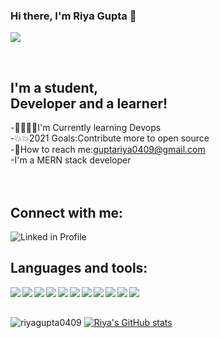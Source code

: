 ### Hi there, I'm <strong>Riya Gupta</strong> 👋️

![](https://komarev.com/ghpvc/?username=riyagupta0409&color=blue&label=PROFILE+VIEWS)

<br/>

## I'm a student,<br/>Developer and a learner!
-👨‍💻️👨‍💻️I'm Currently learning Devops <br/>
-💥️💥️2021 Goals:Contribute more to open source <br/>
-📧️How to reach me:guptariya0409@gmail.com <br/>
-I'm a MERN stack developer <br/>
<br/>
<br/>

## Connect with me:
[<img align="left" alt="Linked in Profile" src="https://img.shields.io/badge/LinkedIn-0077B5?style=for-the-badge&logo=linkedin&logoColor=white"/>](https://www.linkedin.com/in/riya-gupta-bb06a7166)
<br/>
## Languages and tools:
<img align="left"   src="https://img.shields.io/badge/Python-3776AB?style=for-the-badge&logo=python&logoColor=white"/>
<img align="left"   src="https://img.shields.io/badge/HTML5-E34F26?style=for-the-badge&logo=html5&logoColor=white"/>
<img align="left"   src="https://img.shields.io/badge/CSS3-1572B6?style=for-the-badge&logo=css3&logoColor=white"/>
<img align="left"   src="https://img.shields.io/badge/JavaScript-323330?style=for-the-badge&logo=javascript&logoColor=F7DF1E}"/>
<img align="left"   src="https://img.shields.io/badge/C%2B%2B-00599C?style=for-the-badge&logo=c%2B%2B&logoColor=white"/>
<img align="left"   src="https://img.shields.io/badge/MongoDB-4EA94B?style=for-the-badge&logo=mongodb&logoColor=white"/>
<img align="left"   src="https://img.shields.io/badge/npm-CB3837?style=for-the-badge&logo=npm&logoColor=white"/>
<img align="left"   margin="2px" src="https://img.shields.io/badge/React-20232A?style=for-the-badge&logo=react&logoColor=61DAFB}"/>
<img align="left"   src="https://img.shields.io/badge/Redux-593D88?style=for-the-badge&logo=redux&logoColor=white"/>
<img align="left"   src="https://img.shields.io/badge/Node.js-43853D?style=for-the-badge&logo=node.js&logoColor=white"/>
<img align="left"   src="https://img.shields.io/badge/Express.js-404D59?style=for-the-badge"/>
<br/>
<br/>

![riyagupta0409](https://github-readme-stats.vercel.app/api/top-langs?username=riyagupta0409&show_icons=true&locale=en&layout=compact)
[![Riya's GitHub stats](https://github-readme-stats.vercel.app/api?username=riyagupta0409&show_icons=true&theme=radical&align=left )](https://github.com/riyagupta0409/github-readme-stats)

<br/>

